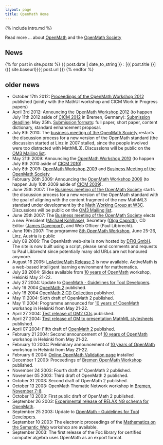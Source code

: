 ```yaml
---
layout: page
title: OpenMath Home
---
```


{% include intro.md %}

Read more ... about [OpenMath](about) and the [OpenMath Society](omsoc)

## News

{% for post in site.posts %}
{{ post.date | date_to_string }}
: [{{ post.title }}]({{ site.baseurl}}{{ post.url }})
{% endfor %}

## older news
*   October 17th 2012: [Proceedings of the OpenMath Workshop 2012](http://ceur-ws.org/Vol-921/) published (jointly with the MathUI workshop and CICM Work in Progress papers)
*   April 3rd 2012: Announcing the [OpenMath Workshop 2012](http://www.cicm-conference.org/2012/cicm.php?event=openmath) (to happen July 11th 2012 aside of [CICM 2012](http://www.cicm-conference.org/2012/cicm.php?event=openmath) in Bremen, Germany):
    [Submission deadline](http://www.cicm-conference.org/2012/cicm.php?event=openmath&menu=dates): May 25th.
    [Submission formats](http://www.cicm-conference.org/2012/cicm.php?event=openmath&menu=submission): full paper, short paper, content dictionary, standard enhancement proposal.
*   July 8th 2010: The [business meeting of the OpenMath Society](meetings/paris2010/minutes.pdf) restarts the discussion process for a new version of the OpenMath standard (the discussion started at Linz in 2007 stalled, since the people involved were too distracted with MathML3). Discussions will be public on the [OM3 Mailing list](   http://openmath.org/mailman/listinfo/om3).
*   May 21th 2009: Announcing the [OpenMath Workshop 2010](http://cicm2010.cnam.fr/om/) (to happen July 8th 2010 aside of [CICM 2010](http://cicm2010.cnam.fr)).
*   July 8th 2009: [OpenMath Workshop 2009](http://staff.bath.ac.uk/masjhd/OM2009.html) and [Business Meeting of the OpenMath Society](http://www.openmath.org/meetings/22/OMBusiness.pdf)
*   February 26th 2009: Announcing the [OpenMath Workshop 2009](http://staff.bath.ac.uk/masjhd/OM2009.html) (to happen July 10th 2009 aside of [CICM 2009](http://www.orcca.on.ca/conferences/cicm09/cicm09/)).
*   June 25th 2007: The [Business meeting of the OpenMath Society](meetings/linz2007/minutes.pdf) starts the discussion process for a new version of the OpenMath standard with the goal of aligning with the content fragment of the new MathML3 standard under development by the [Math Working Group at W3C](http://www.w3.org/Math/). Discussions will be public on the [OM3 Mailing list]( http://openmath.org/mailman/listinfo/om3).
*   June 25th 2007: The [Business meeting of the OpenMath Society](meetings/linz2007/minutes.pdf) elects a new President ([Michael Kohlhase](http://kwarc.info/kohlhase/)), Secretary ([Olga Caprotti](http://webalt.math.helsinki.fi/content/about/people/caprotti)), CD Editor ([James Davenport](http://people.bath.ac.uk/masjhd/)), and Web Officer (Paul Libbrecht).
*   June 19th 2007: The programme [8th OpenMath Workshop](./meetings/linz2007/), June 25-26, Linz, Austria is public
*   July 09 2006: The OpenMath web-site is now hosted by [DFKI GmbH](http://www.dfki.de/). The site is now built using a script, please send comments and requests to Paul Libbrecht since potentially many old URLs are not honoured anymore.
*   August 16 2005: [LeActiveMath Release 3](http://www.activemath.org) is now available. ActiveMath is a web-based intelligent learning environment for mathematics.
*   July 28 2004: Slides available from [10 years of OpenMath](meetings/helsinki2004/) workshop, Helsinki May 21-22.
*   July 27 2004: Update to [OpenMath - Guidelines for Tool Developers](projects/thematic/tools-3.pdf).
*   July 16 2004 [OpenMath 2](standard/om20/) published.
*   July 16 2004 [OpenMath 2 CD Collection](cd/) published.
*   May 11 2004: Sixth draft of OpenMath 2 published.
*   May 11 2004: Programme announced for [10 years of OpenMath](http://mark.math.helsinki.fi/OM/index.htm) workshop in Helsinki from May 21-22.
*   April 27 2004: [Test release of OM2 CDs](standard/cd/) published.
*   April 27 2004: [Test release of OM to presentation MathML stylesheets](standard/omxsl/) published.
*   April 07 2004: Fifth draft of [OpenMath 2](standard/om20-2004-04-07/) published.
*   February 21 2004: Second announcement of [10 years of OpenMath](/meetings/helsinki2004) workshop in Helsinki from May 21-22.
*   February 10 2004: Preliminary announcement of [10 years of OpenMath](meetings/helsinki/) workshop in Helsinki from May 21-22.
*   February 6 2004: [Online OpenMath Validation page](software/validate.html) installed
*   December 1 2003: Proceedings of [Bremen OpenMath Workshop](/meetings/bremen2003) published.
*   November 24 2003: Fourth draft of OpenMath 2 published.
*   November 05 2003: Third draft of OpenMath 2 published.
*   October 31 2003: Second draft of OpenMath 2 published.
*   October 13 2003: OpenMath Thematic Network workshop in [Bremen, November 7-8](http://www-2.cs.cmu.edu/~kohlhase/event/om03/).
*   October 13 2003: First public draft of OpenMath 2 published.
*   September 26 2003: [Experimental release of RELAX NG schema for OpenMath](standard/relaxng).
*   September 25 2003: Update to [OpenMath - Guidelines for Tool Developers](projects/thematic/tools-2.pdf).
*   September 10 2003: The electronic proceedings of the [Mathematics on the Semantic Web](http://www.openmath.org/meetings/eindhoven2003/) workshop are available.
*   September 2003: The first release of the Foc library for certified computer algebra uses OpenMath as an export format.



